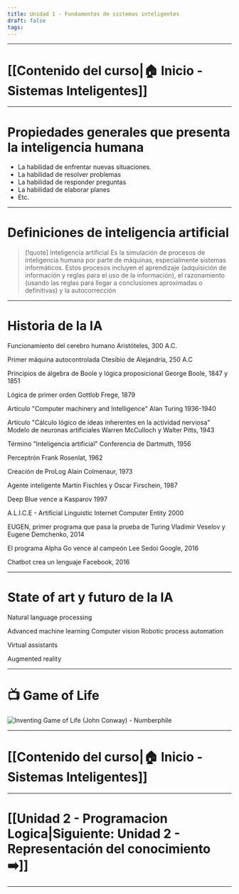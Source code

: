 ```yaml
---
title: Unidad 1 - Fundamentos de sistemas inteligentes
draft: false
tags:
---
```

----
# [[Contenido del curso|🏠 Inicio - Sistemas Inteligentes]]

----
# Propiedades generales que presenta la inteligencia humana

- La habilidad de enfrentar nuevas situaciones.
- La habilidad de resolver problemas
- La habilidad de responder preguntas
- La habilidad de elaborar planes
- Etc.

----
# Definiciones de inteligencia artificial

>[!quote] Inteligencia artificial
>Es la simulación de procesos de inteligencia humana por parte de máquinas, especialmente sistemas informáticos. Estos procesos incluyen el aprendizaje (adquisición de información y reglas para el uso de la información), el razonamiento (usando las reglas para llegar a conclusiones aproximadas o definitivas) y la autocorrección


----
# Historia de la IA

Funcionamiento del cerebro humano
Aristóteles, 300 A.C.

Primer máquina autocontrolada
Ctesibio de Alejandría, 250 A.C

Principios de álgebra de Boole y lógica proposicional
George Boole, 1847 y 1851

Lógica de primer orden
Gottlob Frege, 1879

Artículo "Computer machinery and Intelligence"
Alan Turing 1936-1940

Artículo "Cálculo lógico de ideas inherentes en la actividad nerviosa"
Modelo de neuronas artificiales
Warren McCulloch y Walter Pitts, 1943

Término "Inteligencia artificial"
Conferencia de Dartmuth, 1956

Perceptrón
Frank Rosenlat, 1962

Creación de ProLog
Alain Colmenaur, 1973

Agente inteligente
Martin Fischles y Oscar Firschein, 1987

Deep Blue vence a Kasparov
1997

A.L.I.C.E - Artificial Linguistic Internet Computer Entity
2000

EUGEN, primer programa que pasa la prueba de Turing
Vladimir Veselov y Eugene Demchenko, 2014

El programa Alpha Go vence al campeón Lee Sedoi
Google, 2016

Chatbot crea un lenguaje
Facebook, 2016

----
# State of art y futuro de la IA

Natural language processing

Advanced machine learning
Computer vision
Robotic process automation

Virtual assistants

Augmented reality

----
# 📺  Game of Life

![Inventing Game of Life (John Conway) - Numberphile](https://www.youtube.com/watch?v=R9Plq-D1gEk)

----
# [[Contenido del curso|🏠 Inicio - Sistemas Inteligentes]]

---
# [[Unidad 2 - Programacion Logica|Siguiente: Unidad 2 - Representación del conocimiento ➡️]]

---
